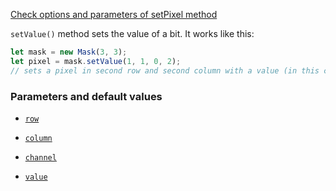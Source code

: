 [Check options and parameters of setPixel method](https://image-js.github.io/image-js-typescript/classes/Mask.html#setValue 'github.io link')

`setValue()` method sets the value of a bit.
It works like this:

```ts
let mask = new Mask(3, 3);
let pixel = mask.setValue(1, 1, 0, 2);
// sets a pixel in second row and second column with a value (in this case 2).
```

### Parameters and default values

- [`row`](https://image-js.github.io/image-js-typescript/classes/Mask.html#setValue 'github.io link')

- [`column`](https://image-js.github.io/image-js-typescript/classes/Mask.html#setValue 'github.io link')

- [`channel`](https://image-js.github.io/image-js-typescript/classes/Mask.html#setValue 'github.io link')

- [`value`](https://image-js.github.io/image-js-typescript/classes/Mask.html#setValue 'github.io link')
